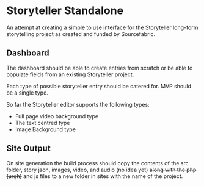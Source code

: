 # Storyteller Standalone

An attempt at creating a simple to use interface for the Storyteller long-form storytelling project as created and funded by Sourcefabric.

## Dashboard

The dashboard should be able to create entries from scratch or be able to populate fields from an existing Storyteller project.

Each type of possible storyteller entry should be catered for. MVP should be a single type.

So far the Storyteller editor supports the following types:

* Full page video background type
* The text centred type
* Image Background type

## Site Output

On site generation the build process should copy the contents of the src folder, story json, images, video, and audio (no idea yet) ~~along with the php (urgh)~~ and js files to a new folder in sites with the name of the project.  
